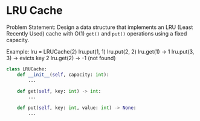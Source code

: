 # LRU Cache

Problem Statement:
Design a data structure that implements an LRU (Least Recently Used) cache with O(1) `get()` and `put()` operations using a fixed capacity.

Example:
lru = LRUCache(2)
lru.put(1, 1)
lru.put(2, 2)
lru.get(1)       → 1
lru.put(3, 3)    → evicts key 2
lru.get(2)       → -1 (not found)

```python
class LRUCache:
    def __init__(self, capacity: int):
        ...
        
    def get(self, key: int) -> int:
        ...

    def put(self, key: int, value: int) -> None:
        ...
